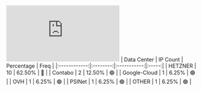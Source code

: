 ![Diagramm](https://github.com/obajay/StateSync-snapshots/blob/main/Projects/Hypersign/1/README.md)
| Data Center | IP Count | Percentage | Freq |
|:------------:|:--------:|:-----------:|:-----:|
| HETZNER | 10 | 62.50% | 🔴 |
| Contabo | 2 | 12.50% | 🟢 |
| Google-Cloud | 1 | 6.25% | 🟢 |
| OVH | 1 | 6.25% | 🟢 |
| PSINet | 1 | 6.25% | 🟢 |
| OTHER | 1 | 6.25% | 🟢 |